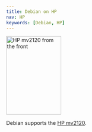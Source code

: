 ```yaml
---
title: Debian on HP
nav: HP
keywords: [Debian, HP]
---
```


<div class="right">
<img src = "mv2120/images/r_mv2120_front.jpg" class="border" alt="HP mv2120 from the front" width="148" height="212" />
</div>

Debian supports the <a href = "mv2120/">HP mv2120</a>.

